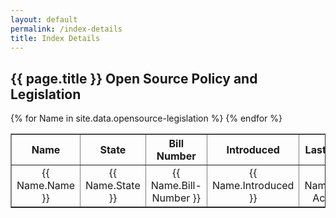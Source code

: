 ```yaml
---
layout: default
permalink: /index-details
title: Index Details
---
```


## {{ page.title }} Open Source Policy and Legislation

<table cellpadding="10" border="1">
	<tr>
		<th>Name</th><th>State</th><th>Bill Number</th><th>Introduced</th><th>Last Action</th><th>Action Date</th><th>Bill Url</th>
	</tr>
{% for Name in site.data.opensource-legislation %}
  <tr>
  	<td class="tablecolumn largetablecolumn" align="center">{{ Name.Name }}</td>
  	<td class="tablecolumn" align="center">{{ Name.State }}</td>
  	<td class="tablecolumn" align="center">{{ Name.Bill-Number }}</td>
  	<td class="tablecolumn largetablecolumn" align="center">{{ Name.Introduced }}</td>
  	<td class="tablecolumn largetablecolumn" align="center">{{ Name.Last-Action }}</td>
  	<td class="tablecolumn largetablecolumn" align="center">{{ Name.Action-Date }}</td>
  	<td class="tablecolumn largetablecolumn" align="center"><a href="{{ Name.Bill-Url }}">{{ Name.Bill-Url }}</a></td>
  </tr>
{% endfor %}
</table>
